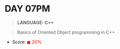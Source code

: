 # DAY 07PM

> __LANGUAGE: C++__

> Basics of Oriented Object programming in C++

* Score: <span style="color:rgb(255, 0,0)">&#9724; 20% </span>